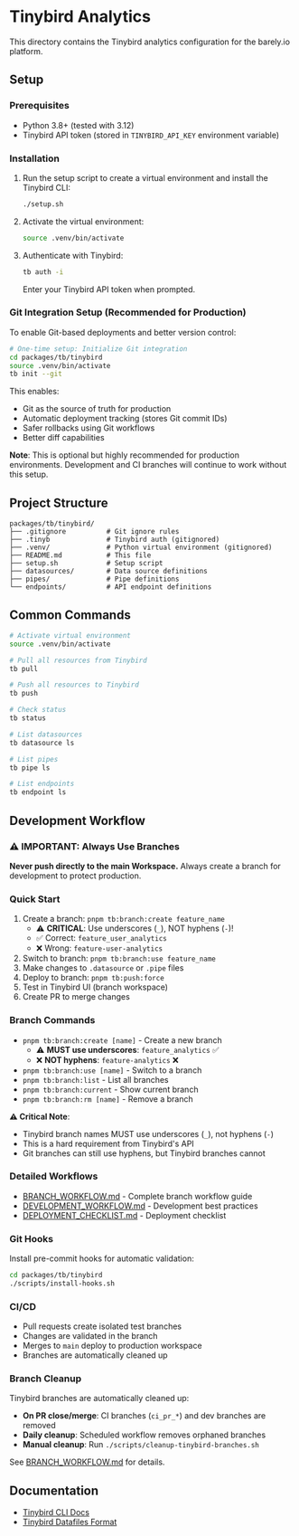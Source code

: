 # Tinybird Analytics

This directory contains the Tinybird analytics configuration for the barely.io platform.

## Setup

### Prerequisites

- Python 3.8+ (tested with 3.12)
- Tinybird API token (stored in `TINYBIRD_API_KEY` environment variable)

### Installation

1. Run the setup script to create a virtual environment and install the Tinybird CLI:

   ```bash
   ./setup.sh
   ```

2. Activate the virtual environment:

   ```bash
   source .venv/bin/activate
   ```

3. Authenticate with Tinybird:
   ```bash
   tb auth -i
   ```
   Enter your Tinybird API token when prompted.

### Git Integration Setup (Recommended for Production)

To enable Git-based deployments and better version control:

```bash
# One-time setup: Initialize Git integration
cd packages/tb/tinybird
source .venv/bin/activate
tb init --git
```

This enables:
- Git as the source of truth for production
- Automatic deployment tracking (stores Git commit IDs)
- Safer rollbacks using Git workflows
- Better diff capabilities

**Note**: This is optional but highly recommended for production environments. Development and CI branches will continue to work without this setup.

## Project Structure

```
packages/tb/tinybird/
├── .gitignore          # Git ignore rules
├── .tinyb              # Tinybird auth (gitignored)
├── .venv/              # Python virtual environment (gitignored)
├── README.md           # This file
├── setup.sh            # Setup script
├── datasources/        # Data source definitions
├── pipes/              # Pipe definitions
└── endpoints/          # API endpoint definitions
```

## Common Commands

```bash
# Activate virtual environment
source .venv/bin/activate

# Pull all resources from Tinybird
tb pull

# Push all resources to Tinybird
tb push

# Check status
tb status

# List datasources
tb datasource ls

# List pipes
tb pipe ls

# List endpoints
tb endpoint ls
```

## Development Workflow

### ⚠️ IMPORTANT: Always Use Branches

**Never push directly to the main Workspace.** Always create a branch for development to protect production.

### Quick Start

1. Create a branch: `pnpm tb:branch:create feature_name`
   - ⚠️ **CRITICAL**: Use underscores (`_`), NOT hyphens (`-`)!
   - ✅ Correct: `feature_user_analytics`
   - ❌ Wrong: `feature-user-analytics`
2. Switch to branch: `pnpm tb:branch:use feature_name`
3. Make changes to `.datasource` or `.pipe` files
4. Deploy to branch: `pnpm tb:push:force`
5. Test in Tinybird UI (branch workspace)
6. Create PR to merge changes

### Branch Commands

- `pnpm tb:branch:create [name]` - Create a new branch
  - ⚠️ **MUST use underscores**: `feature_analytics` ✅
  - ❌ **NOT hyphens**: `feature-analytics` ❌
- `pnpm tb:branch:use [name]` - Switch to a branch
- `pnpm tb:branch:list` - List all branches
- `pnpm tb:branch:current` - Show current branch
- `pnpm tb:branch:rm [name]` - Remove a branch

**⚠️ Critical Note**:

- Tinybird branch names MUST use underscores (`_`), not hyphens (`-`)
- This is a hard requirement from Tinybird's API
- Git branches can still use hyphens, but Tinybird branches cannot

### Detailed Workflows

- [BRANCH_WORKFLOW.md](./BRANCH_WORKFLOW.md) - Complete branch workflow guide
- [DEVELOPMENT_WORKFLOW.md](./DEVELOPMENT_WORKFLOW.md) - Development best practices
- [DEPLOYMENT_CHECKLIST.md](./DEPLOYMENT_CHECKLIST.md) - Deployment checklist

### Git Hooks

Install pre-commit hooks for automatic validation:

```bash
cd packages/tb/tinybird
./scripts/install-hooks.sh
```

### CI/CD

- Pull requests create isolated test branches
- Changes are validated in the branch
- Merges to `main` deploy to production workspace
- Branches are automatically cleaned up

### Branch Cleanup

Tinybird branches are automatically cleaned up:

- **On PR close/merge**: CI branches (`ci_pr_*`) and dev branches are removed
- **Daily cleanup**: Scheduled workflow removes orphaned branches
- **Manual cleanup**: Run `./scripts/cleanup-tinybird-branches.sh`

See [BRANCH_WORKFLOW.md](./BRANCH_WORKFLOW.md#branch-cleanup) for details.

## Documentation

- [Tinybird CLI Docs](https://www.tinybird.co/docs/cli)
- [Tinybird Datafiles Format](https://www.tinybird.co/docs/cli/datafiles)
